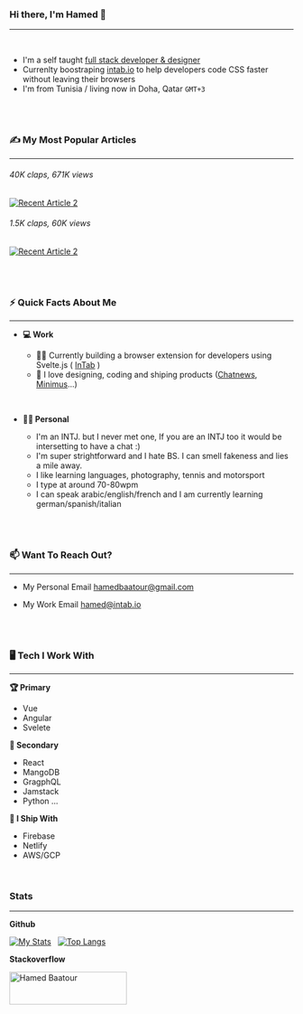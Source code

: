 ### Hi there, I'm Hamed 👋
___
<br>

- I'm a self taught <u>full stack developer & designer</u><br>
- Currenlty boostraping <a href="intab.io">intab.io</a> to help developers code CSS faster without leaving their browsers <br>
- I'm from Tunisia / living now in Doha, Qatar `GMT+3`

<br><br>

### ✍ My Most Popular Articles 
___

###### 40K claps, 671K views
<a target="_blank" href="https://github-readme-medium-recent-article.vercel.app/medium/@hamedbaatour/1"><img src="https://github-readme-medium-recent-article.vercel.app/medium/@hamedbaatour/1" alt="Recent Article 2"></a>
###### 1.5K claps, 60K views
<a target="_blank" href="https://github-readme-medium-recent-article.vercel.app/medium/@hamedbaatour/0"><img src="https://github-readme-medium-recent-article.vercel.app/medium/@hamedbaatour/0" alt="Recent Article 2"></a>

<br><br>

### ⚡ Quick Facts About Me
___

- **💻 Work**

  - 👷‍♀️ Currently building a browser extension for developers using Svelte.js ( <a href="https://intab.io">InTab</a> )
  - 🚀 I love designing, coding and shiping products (<a href="https://newschatters-landing.web.app">Chatnews</a>, <a href="https://minimus-weather.web.app">Minimus</a>...)

  
<br>

- **🙋‍♂️ Personal**

  - I'm an INTJ. but I never met one, If you are an INTJ too it would be intersetting to have a chat :)   
  - I'm super strightforward and I hate BS. I can smell fakeness and lies a mile away.
  - I like learning languages, photography, tennis and motorsport
  - I type at around 70-80wpm
  - I can speak arabic/english/french and I am currently learning german/spanish/italian

<br><br>

### 📫 Want To Reach Out?
___

- My Personal Email <a href="mailto:hamedbaatour@gmail.com">hamedbaatour@gmail.com</a>

- My Work Email <a href="mailto:hamedbaatour@gmail.com">hamed@intab.io</a>


<br><br>



### 🖥 Tech I Work With
___

**🏆 Primary**

- Vue
- Angular
- Svelete

**🥈 Secondary**

- React
- MangoDB
- GragphQL
- Jamstack
- Python
...


**🚢 I Ship With**

- Firebase
- Netlify
- AWS/GCP

<br>



### Stats
___

**Github**

[![My Stats](https://github-readme-stats.vercel.app/api?username=hamedbaatour&show_icons=true&hide_border=true&title_color=fe6287&icon_color=fe6287&text_color=ffffff&bg_color=0a192f&count_private=true)](https://github.com/hamedbaatour?tab=repositories)
&nbsp;
[![Top Langs](https://github-readme-stats.vercel.app/api/top-langs/?username=hamedbaatour&layout=compact&show_icons=true&hide_border=true&title_color=fe6287&icon_color=fe6287&text_color=ffffff&bg_color=0a192f)](https://github.com/hamedbaatour?tab=repositories)


**Stackoverflow**

<a href="https://stackoverflow.com/users/2602962/hamed-baatour"><img src="https://stackoverflow.com/users/flair/2602962.png?theme=clean" width="208" height="58" alt="Hamed Baatour" title="Stack Overflow, Q&amp; Profile info"></a>

